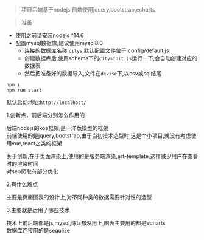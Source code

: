 > 项目后端基于nodejs,前端使用jquery,bootstrap,echarts

> 准备

- 使用之前请安装nodejs ^14.6
- 配置mysql数据库,建议使用mysql8.0
  - 连接的数据库名称:`citys`,默认配置文件位于 config/default.js 
  - 创建数据库后,使用schema下的`citysInit.js`运行一下,会自动创建对应的数据表
  - 然后把准备好的数据导入,文件在`devise`下,以csv或sql结尾



```shell
npm i
npm run start
```
默认启动地址:`http://localhost/`



1.创新点，前后端分别怎么作用的

后端nodejs的koa框架,是一洋葱模型的框架  
前端使用的是jquery,bootstrap,由于当初技术选型时,这是个小项目,就没有考虑使用vue,react之类的框架  

关于创新,在于页面渲染上,使用的是服务端渲染,art-template,这样减少用户在查看时的渲染时间  
对seo爬取有部分优化

2.有什么难点

主要是页面图表的设计上,对不同种类的数据需要针对性的选型  

3.主要就是运用了哪些技术

技术上前后端都是js,mysql,练ts都没用上,图表主要用的都是echarts  
数据库连接用的是sequlize


